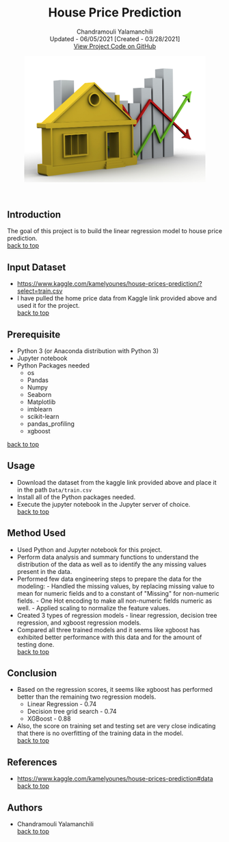 <a name="top">   </a>
<h1 align="center">House Price Prediction</h1>
<p align="center">
  Chandramouli Yalamanchili  
  <br/>Updated - 06/05/2021 [Created - 03/28/2021]
  <br/>
  <a href="https://github.com/chandu85/data-science/tree/main/Project%207%20-%20House%20Price%20Prediction" target="_blank">
    View Project Code on GitHub
  </a>
</p>

<figure>
    <center><img src="../images/house-price.jpeg" alt="House Price Prediction"/></center>
</figure>  
<br/>

## Introduction
The goal of this project is to build the linear regression model to house price prediction.   
[back to top](#top)

## Input Dataset
- <a href="https://www.kaggle.com/kamelyounes/house-prices-prediction/?select=train.csv" target="_blank">https://www.kaggle.com/kamelyounes/house-prices-prediction/?select=train.csv</a>
- I have pulled the home price data from Kaggle link provided above and used it for the project.  
[back to top](#top)

## Prerequisite
- Python 3 (or Anaconda distribution with Python 3)
- Jupyter notebook
- Python Packages needed
    - os
    - Pandas
    - Numpy
    - Seaborn
    - Matplotlib
    - imblearn
    - scikit-learn
    - pandas_profiling
    - xgboost 

[back to top](#top)

## Usage
- Download the dataset from the kaggle link provided above and place it in the path `Data/train.csv`
- Install all of the Python packages needed.
- Execute the jupyter notebook in the Jupyter server of choice.  
[back to top](#top)

## Method Used
- Used Python and Jupyter notebook for this project.
- Perform data analysis and summary functions to understand the distribution of the data as well as to identify the any missing values present in the data.
- Performed few data engineering steps to prepare the data for the modeling:
        - Handled the missing values, by replacing missing value to mean for numeric fields and to a constant of "Missing" for non-numeric fields.
        - One Hot encoding to make all non-numeric fields numeric as well.
        - Applied scaling to normalize the feature values.
- Created 3 types of regression models - linear regression, decision tree regression, and xgboost regression models.
- Compared all three trained models and it seems like xgboost has exhibited better performance with this data and for the amount of testing done.  
[back to top](#top)

## Conclusion
- Based on the regression scores, it seems like xgboost has performed better than the remaining two regression models.
    - Linear Regression - 0.74
    - Decision tree grid search - 0.74
    - XGBoost   - 0.88
- Also, the score on training set and testing set are very close indicating that there is no overfitting of the training data in the model.  
[back to top](#top)

## References
- <a href="https://www.kaggle.com/kamelyounes/house-prices-prediction#data" target="_blank">https://www.kaggle.com/kamelyounes/house-prices-prediction#data</a>  
[back to top](#top)

## Authors
- Chandramouli Yalamanchili  
[back to top](#top)


